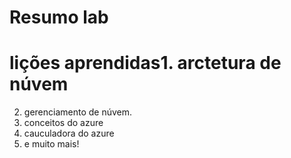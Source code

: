 # Resumo lab
# lições aprendidas1. arctetura de núvem
2. gerenciamento de núvem.
3. conceitos do azure
4. cauculadora do azure
5. e muito mais!
